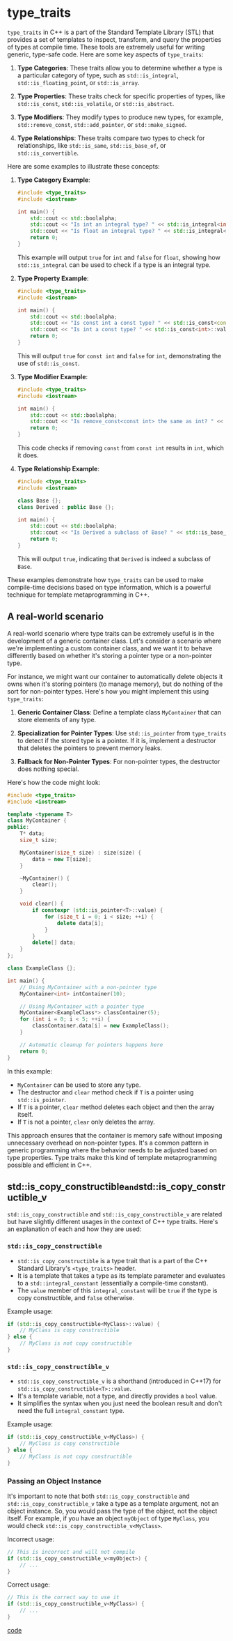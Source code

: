 # type_traits
`type_traits` in C++ is a part of the Standard Template Library (STL) that provides a set of templates to inspect, transform, and query the properties of types at compile time. These tools are extremely useful for writing generic, type-safe code. Here are some key aspects of `type_traits`:

1. **Type Categories**: These traits allow you to determine whether a type is a particular category of type, such as `std::is_integral`, `std::is_floating_point`, or `std::is_array`.

2. **Type Properties**: These traits check for specific properties of types, like `std::is_const`, `std::is_volatile`, or `std::is_abstract`.

3. **Type Modifiers**: They modify types to produce new types, for example, `std::remove_const`, `std::add_pointer`, or `std::make_signed`.

4. **Type Relationships**: These traits compare two types to check for relationships, like `std::is_same`, `std::is_base_of`, or `std::is_convertible`.

Here are some examples to illustrate these concepts:

1. **Type Category Example**:
   ```cpp
   #include <type_traits>
   #include <iostream>

   int main() {
       std::cout << std::boolalpha;
       std::cout << "Is int an integral type? " << std::is_integral<int>::value << std::endl;
       std::cout << "Is float an integral type? " << std::is_integral<float>::value << std::endl;
       return 0;
   }
   ```

   This example will output `true` for `int` and `false` for `float`, showing how `std::is_integral` can be used to check if a type is an integral type.

2. **Type Property Example**:
   ```cpp
   #include <type_traits>
   #include <iostream>

   int main() {
       std::cout << std::boolalpha;
       std::cout << "Is const int a const type? " << std::is_const<const int>::value << std::endl;
       std::cout << "Is int a const type? " << std::is_const<int>::value << std::endl;
       return 0;
   }
   ```

   This will output `true` for `const int` and `false` for `int`, demonstrating the use of `std::is_const`.

3. **Type Modifier Example**:
   ```cpp
   #include <type_traits>
   #include <iostream>

   int main() {
       std::cout << std::boolalpha;
       std::cout << "Is remove_const<const int> the same as int? " << std::is_same<std::remove_const<const int>::type, int>::value << std::endl;
       return 0;
   }
   ```

   This code checks if removing `const` from `const int` results in `int`, which it does.

4. **Type Relationship Example**:
   ```cpp
   #include <type_traits>
   #include <iostream>

   class Base {};
   class Derived : public Base {};

   int main() {
       std::cout << std::boolalpha;
       std::cout << "Is Derived a subclass of Base? " << std::is_base_of<Base, Derived>::value << std::endl;
       return 0;
   }
   ```

   This will output `true`, indicating that `Derived` is indeed a subclass of `Base`.

These examples demonstrate how `type_traits` can be used to make compile-time decisions based on type information, which is a powerful technique for template metaprogramming in C++.

## A real-world scenario
A real-world scenario where type traits can be extremely useful is in the development of a generic container class. Let's consider a scenario where we're implementing a custom container class, and we want it to behave differently based on whether it's storing a pointer type or a non-pointer type. 

For instance, we might want our container to automatically delete objects it owns when it's storing pointers (to manage memory), but do nothing of the sort for non-pointer types. Here's how you might implement this using `type_traits`:

1. **Generic Container Class**: Define a template class `MyContainer` that can store elements of any type.

2. **Specialization for Pointer Types**: Use `std::is_pointer` from `type_traits` to detect if the stored type is a pointer. If it is, implement a destructor that deletes the pointers to prevent memory leaks.

3. **Fallback for Non-Pointer Types**: For non-pointer types, the destructor does nothing special.

Here's how the code might look:

```cpp
#include <type_traits>
#include <iostream>

template <typename T>
class MyContainer {
public:
    T* data;
    size_t size;

    MyContainer(size_t size) : size(size) {
        data = new T[size];
    }

    ~MyContainer() {
        clear();
    }

    void clear() {
        if constexpr (std::is_pointer<T>::value) {
            for (size_t i = 0; i < size; ++i) {
                delete data[i];
            }
        }
        delete[] data;
    }
};

class ExampleClass {};

int main() {
    // Using MyContainer with a non-pointer type
    MyContainer<int> intContainer(10);

    // Using MyContainer with a pointer type
    MyContainer<ExampleClass*> classContainer(5);
    for (int i = 0; i < 5; ++i) {
        classContainer.data[i] = new ExampleClass();
    }

    // Automatic cleanup for pointers happens here
    return 0;
}
```

In this example:

- `MyContainer` can be used to store any type.
- The destructor and `clear` method check if `T` is a pointer using `std::is_pointer`.
- If `T` is a pointer, `clear` method deletes each object and then the array itself.
- If `T` is not a pointer, `clear` only deletes the array.

This approach ensures that the container is memory safe without imposing unnecessary overhead on non-pointer types. It's a common pattern in generic programming where the behavior needs to be adjusted based on type properties. Type traits make this kind of template metaprogramming possible and efficient in C++.



## std::is_copy_constructible` and `std::is_copy_constructible_v

`std::is_copy_constructible` and `std::is_copy_constructible_v` are related but have slightly different usages in the context of C++ type traits. Here's an explanation of each and how they are used:

### `std::is_copy_constructible`
- `std::is_copy_constructible` is a type trait that is a part of the C++ Standard Library's `<type_traits>` header.
- It is a template that takes a type as its template parameter and evaluates to a `std::integral_constant` (essentially a compile-time constant).
- The `value` member of this `integral_constant` will be `true` if the type is copy constructible, and `false` otherwise.

Example usage:
```cpp
if (std::is_copy_constructible<MyClass>::value) {
    // MyClass is copy constructible
} else {
    // MyClass is not copy constructible
}
```

### `std::is_copy_constructible_v`
- `std::is_copy_constructible_v` is a shorthand (introduced in C++17) for `std::is_copy_constructible<T>::value`.
- It's a template variable, not a type, and directly provides a `bool` value.
- It simplifies the syntax when you just need the boolean result and don't need the full `integral_constant` type.

Example usage:
```cpp
if (std::is_copy_constructible_v<MyClass>) {
    // MyClass is copy constructible
} else {
    // MyClass is not copy constructible
}
```

### Passing an Object Instance
It's important to note that both `std::is_copy_constructible` and `std::is_copy_constructible_v` take a type as a template argument, not an object instance. So, you would pass the type of the object, not the object itself. For example, if you have an object `myObject` of type `MyClass`, you would check `std::is_copy_constructible_v<MyClass>`.

Incorrect usage:
```cpp
// This is incorrect and will not compile
if (std::is_copy_constructible_v<myObject>) {
    // ...
}
```

Correct usage:
```cpp
// This is the correct way to use it
if (std::is_copy_constructible_v<MyClass>) {
    // ...
}
```


[code](../src/type_traits.cpp)
